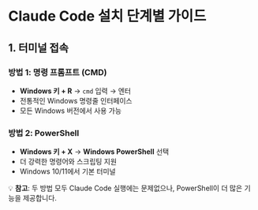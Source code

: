 # Claude Code 설치 단계별 가이드

## 1. 터미널 접속

### 방법 1: 명령 프롬프트 (CMD)
- **Windows 키 + R** → `cmd` 입력 → 엔터
- 전통적인 Windows 명령줄 인터페이스
- 모든 Windows 버전에서 사용 가능

### 방법 2: PowerShell
- **Windows 키 + X** → **Windows PowerShell** 선택
- 더 강력한 명령어와 스크립팅 지원
- Windows 10/11에서 기본 터미널

💡 **참고**: 두 방법 모두 Claude Code 실행에는 문제없으나, PowerShell이 더 많은 기능을 제공합니다.
